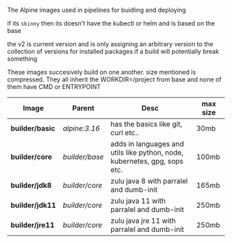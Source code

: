 The Alpine images used in pipelines for buidling and deploying

if its `skinny` then its doesn't have the kubectl or helm and is based on the base

the v2 is current version and is only assigning an arbitrary version to the collection of versions for installed packages
if a build will potentially break something

These images succesively build on one another. size mentioned is compressed. 
They all inherit the WORKDIR=/project from base and none of them have CMD or ENTRYPOINT 

| Image             | Parent         | Desc                                                        | max size |
| ----------------- | -------------- | ------------------------------------------------------------| -------- |
| __builder/basic__ | _alpine:3.16_  | has the basics like git, curl etc..                         | 30mb     |
| __builder/core__  | _builder/base_ | adds in languages and utils like python, node, kubernetes, gpg, sops etc. | 100mb    |
| __builder/jdk8__  | _builder/core_ | zulu java 8 with parralel and dumb-init | 165mb    |
| __builder/jdk11__  | _builder/core_ | zulu java 11 with parralel and dumb-init | 250mb    |
| __builder/jre11__  | _builder/core_ | zulu java jre 11 with parralel and dumb-init | 250mb    |